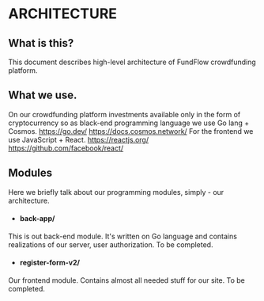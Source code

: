 # ARCHITECTURE

## What is this?
This document describes high-level architecture of FundFlow crowdfunding platform.

## What we use.
On our crowdfunding platform investments available only in the form of cryptocurrency so as black-end programming language we use Go lang + Cosmos.
https://go.dev/
https://docs.cosmos.network/
For the frontend we use JavaScript + React.
https://reactjs.org/
https://github.com/facebook/react/

## Modules
Here we briefly talk about our programming modules, simply - our architecture.

* #### back-app/
This is out back-end module. It's written on Go language and contains realizations of our server, user authorization. To be completed.

* #### register-form-v2/
Our frontend module. Contains almost all needed stuff for our site. To be completed.
